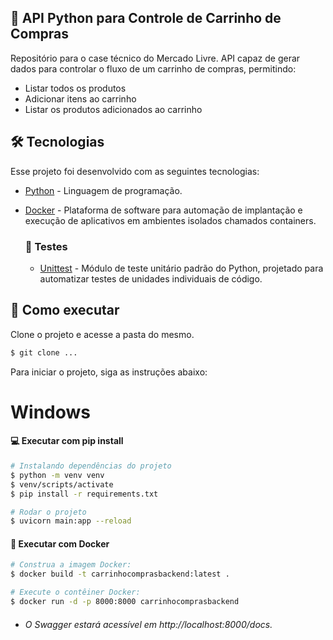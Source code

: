 ## 🛒 API Python para Controle de Carrinho de Compras

Repositório para o case técnico do Mercado Livre.
API capaz de gerar dados para controlar o fluxo de um carrinho de compras, permitindo:

- Listar todos os produtos
- Adicionar itens ao carrinho
- Listar os produtos adicionados ao carrinho

## 🛠️ Tecnologias

Esse projeto foi desenvolvido com as seguintes tecnologias:

- [Python](https://www.python.org/) - Linguagem de programação.
- [Docker](https://docs.docker.com/) - Plataforma de software para automação de implantação e execução de aplicativos em ambientes isolados chamados containers.

  ### 🧪 Testes

  - [Unittest](https://docs.python.org/3/library/unittest.html) - Módulo de teste unitário padrão do Python, projetado para automatizar testes de unidades individuais de código.

## 🚀 Como executar

Clone o projeto e acesse a pasta do mesmo.

```bash
$ git clone ...
```

Para iniciar o projeto, siga as instruções abaixo:

# Windows

#### 💻 Executar com pip install

```bash
# Instalando dependências do projeto
$ python -m venv venv
$ venv/scripts/activate
$ pip install -r requirements.txt

# Rodar o projeto
$ uvicorn main:app --reload
```

#### 🐳 Executar com Docker

```bash
# Construa a imagem Docker:
$ docker build -t carrinhocomprasbackend:latest .

# Execute o contêiner Docker:
$ docker run -d -p 8000:8000 carrinhocomprasbackend
```

- ###### O Swagger estará acessível em http://localhost:8000/docs.
